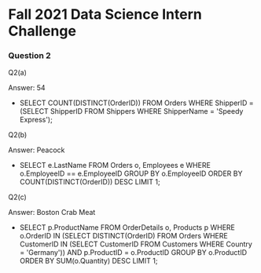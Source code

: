 # Fall 2021 Data Science Intern Challenge

### Question 2

Q2(a)

Answer: 54
- SELECT COUNT(DISTINCT(OrderID)) FROM Orders WHERE ShipperID = (SELECT ShipperID FROM Shippers WHERE ShipperName = 'Speedy Express');

Q2(b)

Answer: Peacock
- SELECT e.LastName FROM Orders o, Employees e WHERE o.EmployeeID == e.EmployeeID GROUP BY o.EmployeeID ORDER BY COUNT(DISTINCT(OrderID)) DESC LIMIT 1;

Q2(c)

Answer: Boston Crab Meat
- SELECT p.ProductName FROM OrderDetails o, Products p WHERE o.OrderID IN (SELECT DISTINCT(OrderID) FROM Orders WHERE CustomerID IN (SELECT CustomerID FROM Customers WHERE Country = 'Germany')) AND p.ProductID = o.ProductID GROUP BY o.ProductID ORDER BY SUM(o.Quantity) DESC LIMIT 1;